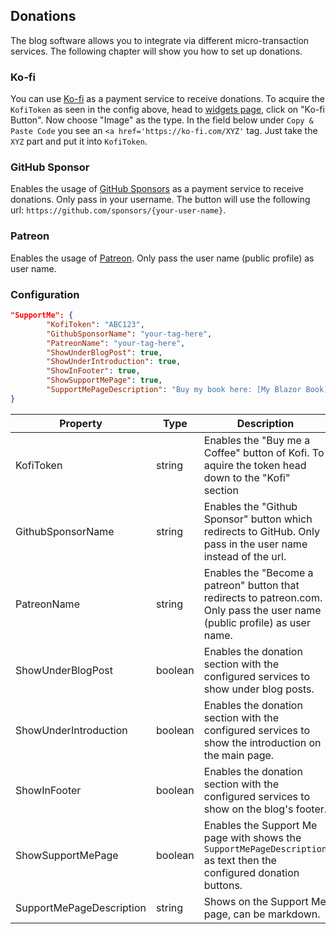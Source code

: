 ## Donations

The blog software allows you to integrate via different micro-transaction services. The following chapter will show you how to set up donations.

### Ko-fi

You can use [Ko-fi](https://Ko-fi.com/) as a payment service to receive donations. To acquire the `KofiToken` as seen in the config above, head to [widgets page](https://Ko-fi.com/manage/widgets), click on "Ko-fi Button".
Now choose "Image" as the type. In the field below under `Copy & Paste Code` you see an `<a href='https://ko-fi.com/XYZ'` tag. Just take the `XYZ` part and put it into `KofiToken`.

### GitHub Sponsor

Enables the usage of [GitHub Sponsors](https://github.com/sponsors) as a payment service to receive donations. Only pass in your username. The button will use the following url: `https://github.com/sponsors/{your-user-name}`.

### Patreon

Enables the usage of [Patreon](https://www.patreon.com). Only pass the user name (public profile) as user name.

### Configuration
```json
"SupportMe": {
		"KofiToken": "ABC123",
		"GithubSponsorName": "your-tag-here",
		"PatreonName": "your-tag-here",
		"ShowUnderBlogPost": true,
		"ShowUnderIntroduction": true,
		"ShowInFooter": true,
		"ShowSupportMePage": true,
		"SupportMePageDescription": "Buy my book here: [My Blazor Book](https://google.com) or please contribute to my open-source project here: [My Awesome Repo](https://github.com) . This can be **markdown**."
}
```

| Property                                      | Type           | Description                                                                                                                                                                      |
| --------------------------------------------- | -------------- | -------------------------------------------------------------------------------------------------------------------------------------------------------------------------------- |
| KofiToken                                     | string         | Enables the "Buy me a Coffee" button of Kofi. To aquire the token head down to the "Kofi" section                                                                                |
| GithubSponsorName                             | string         | Enables the "Github Sponsor" button which redirects to GitHub. Only pass in the user name instead of the url.                                                                    |
| PatreonName                                   | string         | Enables the "Become a patreon" button that redirects to patreon.com. Only pass the user name (public profile) as user name.                                                      |
| ShowUnderBlogPost                             | boolean         | Enables the donation section with the configured services to show under blog posts.                                                     |
| ShowUnderIntroduction                         | boolean         | Enables the donation section with the configured services to show the introduction on the main page.                                                     |
| ShowInFooter                                  | boolean         | Enables the donation section with the configured services to show on the blog's footer.                                                     |
| ShowSupportMePage                             | boolean         | Enables the Support Me page with shows the `SupportMePageDescription` as text then the configured donation buttons.                                                    |
| SupportMePageDescription                      | string         | Shows on the Support Me page, can be markdown.                                                    |
